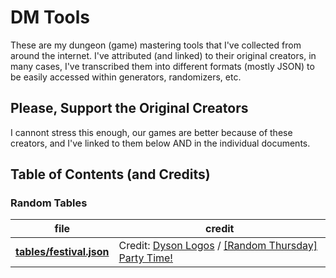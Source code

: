 # DM Tools

These are my dungeon (game) mastering tools that I've collected from around the internet. I've attributed (and linked) to their original creators, in many cases, I've transcribed them into different formats (mostly JSON) to be easily accessed within generators, randomizers, etc.

## Please, Support the Original Creators

I cannont stress this enough, our games are better because of these creators, and I've linked to them below AND in the individual documents.

## Table of Contents (and Credits)

### Random Tables

| file                                              | credit                                                                                                                                            |
| ------------------------------------------------- | ------------------------------------------------------------------------------------------------------------------------------------------------- |
| **[tables/festival.json](tables/festivals.json)** | Credit: [Dyson Logos](https://dysonlogos.blog/) / [[Random Thursday] Party Time!](https://dysonlogos.blog/2011/02/17/random-thursday-party-time/) |